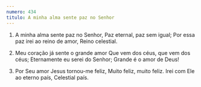 ```yaml
---
numero: 434
titulo: A minha alma sente paz no Senhor
---
```

1. A minha alma sente paz no Senhor,
Paz eternal, paz sem igual;
Por essa paz irei ao reino de amor,
Reino celestial.

2. Meu coração já sente o grande amor
Que vem dos céus, que vem dos céus;
Eternamente eu serei do Senhor;
Grande é o amor de Deus!

3. Por Seu amor Jesus tornou-me feliz,
Muito feliz, muito feliz.
Irei com Ele ao eterno país,
Celestial país.
